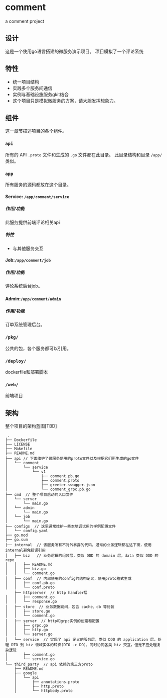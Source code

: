# comment
a comment project

## 设计
这是一个使用go语言搭建的微服务演示项目。
项目模拟了一个评论系统

## 特性
* 统一项目结构
* 实践多个服务间通信
* 实例与基础设施服务gkit结合
* 这个项目只是模拟微服务的方案，请大胆发挥想象力。

## 组件
这一章节描述项目的各个组件。

### `api`
所有的 API `.proto` 文件和生成的 `.go` 文件都在此目录。
此目录结构和目录 `/app/` 类似。

### `app`
所有服务的源码都放在这个目录。

#### Service: `/app/comment/service`
##### 作用/功能
此服务提供前端评论相关api
##### 特性

* 与其他服务交互

#### Job:`/app/comment/job`
##### 作用/功能
评论系统后台job。
##### 
#### Admin:`/app/comment/admin`

##### 作用/功能

订单系统管理后台。

### `/pkg/`
公共的包，各个服务都可以引用。

### `/deploy/`
dockerfile和部署脚本

### `/web/`
前端项目

## 架构
整个项目的架构蓝图[TBD]

 ```
  .
 ├── Dockerfile  
 ├── LICENSE
 ├── Makefile  
 ├── README.md
 ├── api // 下面维护了微服务使用的proto文件以及根据它们所生成的go文件
 │   └── comment
 │       └── service
 │           └── v1
 │               ├── comment.pb.go
 │               ├── comment.proto
 │               ├── greeter.swagger.json
 │               └── comment_grpc.pb.go
 ├── cmd  // 整个项目启动的入口文件
 │   └── server
 │       └── main.go
 │   └── admin
 │       └── main.go
 │   └── job
 │       └── main.go
 ├── configs  // 这里通常维护一些本地调试用的样例配置文件
 │   └── config.yaml
 ├── go.mod
 ├── go.sum
 ├── internal  // 该服务所有不对外暴露的代码，通常的业务逻辑都在这下面，使用internal避免错误引用
 │   ├── biz   // 业务逻辑的组装层，类似 DDD 的 domain 层，data 类似 DDD 的 repo
 │   │   ├── README.md
 │   │   ├── biz.go
 │   │   └── comment.go
 │   ├── conf  // 内部使用的config的结构定义，使用proto格式生成
 │   │   ├── conf.pb.go
 │   │   └── conf.proto
     ├── httpserver  // http handler层
 │   │   ├── comment.go
 │   │   └── response.go
 │   ├── store  // 业务数据访问，包含 cache、db 等封装
 │   │   ├── store.go
 │   │   └── comment.go
 │   ├── server  // http和grpc实例的创建和配置
 │   │   ├── grpc.go
 │   │   ├── http.go
 │   │   └── server.go
 │   └── service  // 实现了 api 定义的服务层，类似 DDD 的 application 层，处理 DTO 到 biz 领域实体的转换(DTO -> DO)，同时协同各类 biz 交互，但是不应处理复杂逻辑
 │       ├── comment.go
 │       └── service.go
 └── third_party  // api 依赖的第三方proto
     ├── README.md
     ├── google
     │   └── api
     │       ├── annotations.proto
     │       ├── http.proto
     │       └── httpbody.proto
 ```